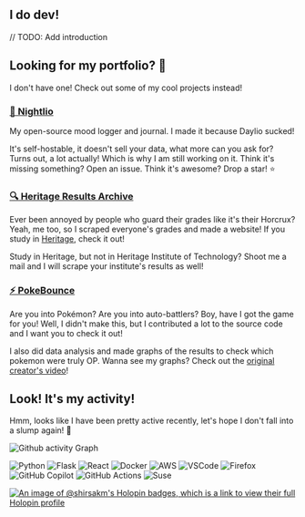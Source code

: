 <!--
![Github banner](https://github.com/shirsakm/shirsakm/assets/90378831/11814b19-d673-4f7e-a1f0-226e22ae05c3)
-->

## I do dev!
// TODO: Add introduction 

## Looking for my portfolio? 👀
I don't have one! Check out some of my cool projects instead!

### [🌙 Nightlio](https://github.com/shirsakm/nightlio/)
My open-source mood logger and journal. I made it because Daylio sucked!

It's self-hostable, it doesn't sell your data, what more can you ask for? Turns out, a lot actually! Which is why I am still working on it. Think it's missing something? Open an issue. Think it's awesome? Drop a star! ⭐

### [🔍 Heritage Results Archive](https://shirsak.ftp.sh)
Ever been annoyed by people who guard their grades like it's their Horcrux? Yeah, me too, so I scraped everyone's grades and made a website! If you study in [Heritage](https://heritageit.edu/), check it out!

Study in Heritage, but not in Heritage Institute of Technology? Shoot me a mail and I will scrape your institute's results as well!

### [⚡ PokeBounce](https://github.com/shirsakm/PokeBounce)
Are you into Pokémon? Are you into auto-battlers? Boy, have I got the game for you! Well, I didn't make this, but I contributed a lot to the source code and I want you to check it out!

I also did data analysis and made graphs of the results to check which pokemon were truly OP. Wanna see my graphs? Check out the [original creator's video](https://www.youtube.com/watch?v=C8eWTT5-3i4)!


## Look! It's my activity!
Hmm, looks like I have been pretty active recently, let's hope I don't fall into a slump again! 🤞

![Github activity Graph](https://github-readme-activity-graph.vercel.app/graph?username=shirsakm&theme=github-compact)

![Python](https://img.shields.io/badge/Python-FFD43B?style=for-the-badge&logo=python&logoColor=blue)
![Flask](https://img.shields.io/badge/flask-%23000.svg?style=for-the-badge&logo=flask&logoColor=white)
![React](https://img.shields.io/badge/react-%2320232a.svg?style=for-the-badge&logo=react&logoColor=%2361DAFB)
![Docker](https://img.shields.io/badge/docker-%230db7ed.svg?style=for-the-badge&logo=docker&logoColor=white)
![AWS](https://img.shields.io/badge/AWS-%23FF9900.svg?style=for-the-badge&logo=amazon-aws&logoColor=white)
![VSCode](https://img.shields.io/badge/VSCode-0078D4?style=for-the-badge&logo=visual%20studio%20code&logoColor=white)
![Firefox](https://img.shields.io/badge/Firefox-FF7139?style=for-the-badge&logo=Firefox-Browser&logoColor=white)
![GitHub Copilot](https://img.shields.io/badge/github_copilot-8957E5?style=for-the-badge&logo=github-copilot&logoColor=white)
![GitHub Actions](https://img.shields.io/badge/github%20actions-%232671E5.svg?style=for-the-badge&logo=githubactions&logoColor=white)
![Suse](https://img.shields.io/badge/SUSE-0C322C?style=for-the-badge&logo=SUSE&logoColor=white)

[![An image of @shirsakm's Holopin badges, which is a link to view their full Holopin profile](https://holopin.me/shirsakm)](https://holopin.io/@shirsakm)


<!--
TO-D0:
- write about myself
- fix the top langs card and stats card being different heights somehow
- write about my past projects
-->
